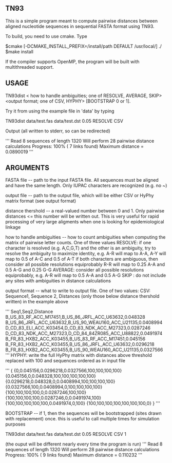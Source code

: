 TN93
----

This is a simple program meant to compute pairwise distances between aligned 
nucleotide sequences in sequential FASTA format using TN93.

To build, you need to use cmake. Type 

$cmake [-DCMAKE_INSTALL_PREFIX=/install/path DEFAULT /usr/local/] ./
$make install

If the compiler supports OpenMP, the program will be built with multithreaded
support.

USAGE
-----

TN93dist <FASTA file> <output file> <distance thershold> < how to handle ambiguities; one of RESOLVE, AVERAGE, SKIP> <output format; one of CSV, HYPHY> [BOOTSTRAP 0 or 1].

Try it from using the example file in 'data' by typing 

TN93dist data/test.fas data/test.dst 0.05 RESOLVE CSV

Output (all written to stderr, so can be redirected)

'''
Read 8 sequences of length 1320
Will perform 28 pairwise distance calculations
Progress:      100% (       7 links found)
Maximum distance = 0.0890019
'''

ARGUMENTS
---------

FASTA file -- <required> path to the input FASTA file. 
  		   All sequences must be aligned and have the same length. 
			   Only IUPAC characters are recognized (e.g. no ~)

output file -- <required> path to the output file, which will be either 
				CSV or HyPhy matrix format (see output format)

distance thershold -- <required> a real-valued number between 0 and 1. 
					  Only pairwise distances <= this number will be written out. 
					  This is very useful for rapid processing of very large aligments
					  when one is looking for epidemiological linkage
					  
how to handle ambiguities -- <required> how to count ambiguities when computing the matrix of pairwise letter counts.
							 One of three values
							 RESOLVE: if one character is resolved (e.g. A,C,G,T) and the other is an ambiguity, 
							 		  try to resolve the ambiguity to maximize identity, e.g. 
							 		  A-R will map to A-A, A-Y will map to 0.5 of A-C and 0.5 of A-T
							 		  if both characters are ambiguous, then consider all possible resolutions equiprobably
							 		  R-R will map to 0.25 A-A and 0.5 A-G and 0.25 G-G
							 AVERAGE: consider all possible resolutions equiprobably, e.g.
							 		  A-R will map to 0.5 A-A and 0.5 A-G
							 SKIP	: do not include any sites with ambiguities in distance calculations
							 
output format -- <required> what to write to output file. One of two values:
							 CSV: Sequence1, Sequence 2, Distances (only those below distance thershold written)
							 in the example above
							 
'''
Seq1,Seq2,Distance
B_US_83_RF_ACC_M17451,B_US_86_JRFL_ACC_U63632,0.048328
B_US_86_JRFL_ACC_U63632,B_US_90_WEAU160_ACC_U21135,0.0408994
D_CD_83_ELI_ACC_K03454,D_CD_83_NDK_ACC_M27323,0.0287246
D_CD_83_NDK_ACC_M27323,D_CD_84_84ZR085_ACC_U88822,0.0491974
B_FR_83_HXB2_ACC_K03455,B_US_83_RF_ACC_M17451,0.045156
B_FR_83_HXB2_ACC_K03455,B_US_86_JRFL_ACC_U63632,0.0296218
B_FR_83_HXB2_ACC_K03455,B_US_90_WEAU160_ACC_U21135,0.0327566
'''
							HYPHY: write the full HyPhy matrix with distances above threshold replaced with 100
								   and sequences ordered as in input file
								   
'''
{
{0,0.045156,0.0296218,0.0327566,100,100,100,100}
{0.045156,0,0.048328,100,100,100,100,100}
{0.0296218,0.048328,0,0.0408994,100,100,100,100}
{0.0327566,100,0.0408994,0,100,100,100,100}
{100,100,100,100,0,0.0287246,100,100}
{100,100,100,100,0.0287246,0,0.0491974,100}
{100,100,100,100,100,0.0491974,0,100}
{100,100,100,100,100,100,100,0}
}
'''

BOOTSTRAP -- <optional> if 1, then the sequences will be bootstrapped (sites drawn with replacement) once.
						this is useful to call multiple times for simulation purposes
						
TN93dist data/test.fas data/test.dst 0.05 RESOLVE CSV 1

(the ouput will be different nearly every time the program is run)
'''
Read 8 sequences of length 1320
Will perform 28 pairwise distance calculations
Progress:      100% (       9 links found)
Maximum distance = 0.110232
'''
				